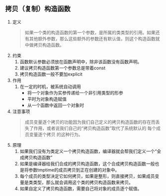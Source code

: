 ## 拷贝（复制）构造函数
1. 定义
   >如果一个类的构造函数的第一个参数，是所属的类类型的引用。如果还有其他额外参数，那么这些额外的参数还有默认值，则这个构造函数就中做拷贝构造函数。
2. 约束
   1. 函数默认参数必须放在函数声明中，除非该函数没有函数声明。
   2. 建议拷贝构造函数第一个参数总是带着const
   3. 拷贝构造函数一般不要加explicit
3. 作用
   1. 在一定的时机，被系统自动调用
      * 将一个对象作为实参传递给一个非引用类型的形参
      * 平时为对象构造赋值
      * 从一个函数中返回一个对象时
4. 注意事项
   >成员变量逐个拷贝的功能因为我们自己定义的拷贝构造函数的存在而丢失了作用，或者说我们自己的“拷贝构造函数”取代了系统默认的 每个成员变量逐个拷贝 的这种行为。
5. 原理
   1. 如果我们没有为类定义一个拷贝构造函数，编译器就会帮我们定义一个“全成拷贝构造函数”
   2. 如果是编译器给我们合成的拷贝构造函数，这个合成拷贝构造函数一般也是将参数tmptime的成员拷贝到正在创建的对象中。
   3. 每个成员的类型决定它如何拷贝，如果是整形，则直接拷贝，如果成员变量是类类型，那么就会调用这个类的拷贝构造函数来拷贝。
   4. 如果自定义了拷贝构造函数，需要自己将对象的成员逐个赋值。
